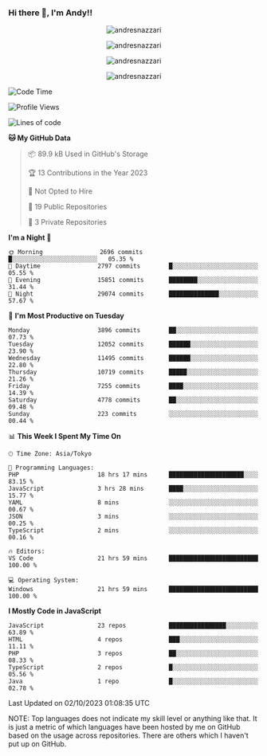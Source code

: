 ### Hi there 👋, I'm Andy!!

<p align="center" >
  <img src="https://github-profile-trophy.vercel.app/?username=AndresNazzari&theme=dracula&column=-1" alt="andresnazzari"/>
</p>

<p align="center">
  <img  src="https://github-readme-stats.vercel.app/api?username=AndresNazzari&count_private=true&show_icons=true&theme=dracula" alt="andresnazzari"/>
</p>
<p align="center">
  <img  src="https://github-readme-stats.vercel.app/api/top-langs/?username=AndresNazzari&layout=compact" alt="andresnazzari"/>
</p>
<p align="center" >
  <img src="https://github-readme-stats.vercel.app/api/wakatime?username=AndresNazzari" alt="andresnazzari"/>
</p>

<!--START_SECTION:waka-->
![Code Time](http://img.shields.io/badge/Code%20Time-922%20hrs%2056%20mins-blue)

![Profile Views](http://img.shields.io/badge/Profile%20Views-0-blue)

![Lines of code](https://img.shields.io/badge/From%20Hello%20World%20I%27ve%20Written-11.7%20million%20lines%20of%20code-blue)

**🐱 My GitHub Data** 

> 📦 89.9 kB Used in GitHub's Storage 
 > 
> 🏆 13 Contributions in the Year 2023
 > 
> 🚫 Not Opted to Hire
 > 
> 📜 19 Public Repositories 
 > 
> 🔑 3 Private Repositories 
 > 
**I'm a Night 🦉** 

```text
🌞 Morning                2696 commits        █░░░░░░░░░░░░░░░░░░░░░░░░   05.35 % 
🌆 Daytime                2797 commits        █░░░░░░░░░░░░░░░░░░░░░░░░   05.55 % 
🌃 Evening                15851 commits       ████████░░░░░░░░░░░░░░░░░   31.44 % 
🌙 Night                  29074 commits       ██████████████░░░░░░░░░░░   57.67 % 
```
📅 **I'm Most Productive on Tuesday** 

```text
Monday                   3896 commits        ██░░░░░░░░░░░░░░░░░░░░░░░   07.73 % 
Tuesday                  12052 commits       ██████░░░░░░░░░░░░░░░░░░░   23.90 % 
Wednesday                11495 commits       ██████░░░░░░░░░░░░░░░░░░░   22.80 % 
Thursday                 10719 commits       █████░░░░░░░░░░░░░░░░░░░░   21.26 % 
Friday                   7255 commits        ████░░░░░░░░░░░░░░░░░░░░░   14.39 % 
Saturday                 4778 commits        ██░░░░░░░░░░░░░░░░░░░░░░░   09.48 % 
Sunday                   223 commits         ░░░░░░░░░░░░░░░░░░░░░░░░░   00.44 % 
```


📊 **This Week I Spent My Time On** 

```text
🕑︎ Time Zone: Asia/Tokyo

💬 Programming Languages: 
PHP                      18 hrs 17 mins      █████████████████████░░░░   83.15 % 
JavaScript               3 hrs 28 mins       ████░░░░░░░░░░░░░░░░░░░░░   15.77 % 
YAML                     8 mins              ░░░░░░░░░░░░░░░░░░░░░░░░░   00.67 % 
JSON                     3 mins              ░░░░░░░░░░░░░░░░░░░░░░░░░   00.25 % 
TypeScript               2 mins              ░░░░░░░░░░░░░░░░░░░░░░░░░   00.16 % 

🔥 Editors: 
VS Code                  21 hrs 59 mins      █████████████████████████   100.00 % 

💻 Operating System: 
Windows                  21 hrs 59 mins      █████████████████████████   100.00 % 
```

**I Mostly Code in JavaScript** 

```text
JavaScript               23 repos            ████████████████░░░░░░░░░   63.89 % 
HTML                     4 repos             ███░░░░░░░░░░░░░░░░░░░░░░   11.11 % 
PHP                      3 repos             ██░░░░░░░░░░░░░░░░░░░░░░░   08.33 % 
TypeScript               2 repos             █░░░░░░░░░░░░░░░░░░░░░░░░   05.56 % 
Java                     1 repo              █░░░░░░░░░░░░░░░░░░░░░░░░   02.78 % 
```




 Last Updated on 02/10/2023 01:08:35 UTC
<!--END_SECTION:waka-->

NOTE: Top languages does not indicate my skill level or anything like that. It is just a metric of which languages have been hosted by me on GitHub based on the usage across repositories. There are others which I haven't put up on GitHub.

<!-- Here are some ideas to get you started:

-   🔭 I’m currently working on ...
-   🌱 I’m currently learning ...
-   👯 I’m looking to collaborate on ...
-   🤔 I’m looking for help with ...
-   💬 Ask me about ...
-   📫 How to reach me: ...
-   😄 Pronouns: ...
-   ⚡ Fun fact: ... -->
